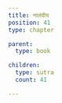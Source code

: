 ```yaml
---
title: नालंदीय
position: 41
type: chapter

parent:
  type: book

children:
  type: sutra
  count: 41

---
```


